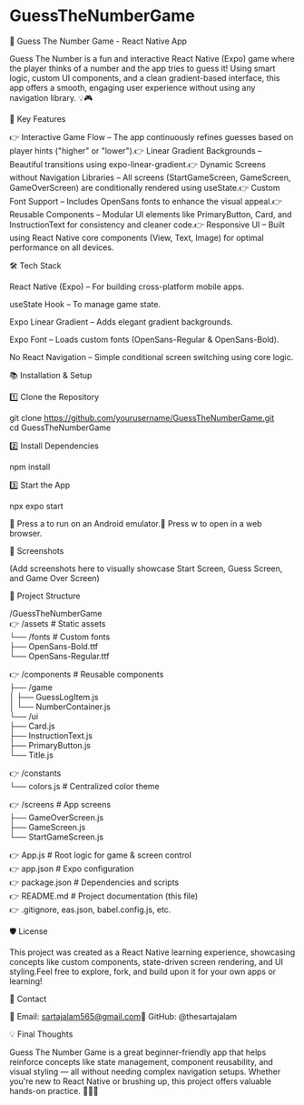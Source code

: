 # GuessTheNumberGame

🎯 Guess The Number Game - React Native App

Guess The Number is a fun and interactive React Native (Expo) game where the player thinks of a number and the app tries to guess it! Using smart logic, custom UI components, and a clean gradient-based interface, this app offers a smooth, engaging user experience without using any navigation library. 💡🎮

🚀 Key Features

👉 Interactive Game Flow – The app continuously refines guesses based on player hints ("higher" or "lower").👉 Linear Gradient Backgrounds – Beautiful transitions using expo-linear-gradient.👉 Dynamic Screens without Navigation Libraries – All screens (StartGameScreen, GameScreen, GameOverScreen) are conditionally rendered using useState.👉 Custom Font Support – Includes OpenSans fonts to enhance the visual appeal.👉 Reusable Components – Modular UI elements like PrimaryButton, Card, and InstructionText for consistency and cleaner code.👉 Responsive UI – Built using React Native core components (View, Text, Image) for optimal performance on all devices.

🛠 Tech Stack

React Native (Expo) – For building cross-platform mobile apps.

useState Hook – To manage game state.

Expo Linear Gradient – Adds elegant gradient backgrounds.

Expo Font – Loads custom fonts (OpenSans-Regular & OpenSans-Bold).

No React Navigation – Simple conditional screen switching using core logic.

📚 Installation & Setup

1️⃣ Clone the Repository

git clone https://github.com/yourusername/GuessTheNumberGame.git  
cd GuessTheNumberGame  

2️⃣ Install Dependencies

npm install  

3️⃣ Start the App

npx expo start  

🔹 Press a to run on an Android emulator.🔹 Press w to open in a web browser.

📸 Screenshots

(Add screenshots here to visually showcase Start Screen, Guess Screen, and Game Over Screen)

📂 Project Structure

/GuessTheNumberGame  
👉 /assets                     # Static assets  
    └── /fonts                # Custom fonts  
        ├── OpenSans-Bold.ttf  
        └── OpenSans-Regular.ttf  

👉 /components                 # Reusable components  
    ├── /game  
    │   ├── GuessLogItem.js  
    │   └── NumberContainer.js  
    └── /ui  
        ├── Card.js  
        ├── InstructionText.js  
        ├── PrimaryButton.js  
        └── Title.js  

👉 /constants  
    └── colors.js             # Centralized color theme  

👉 /screens                   # App screens  
    ├── GameOverScreen.js  
    ├── GameScreen.js  
    └── StartGameScreen.js  

👉 App.js                     # Root logic for game & screen control  
👉 app.json                   # Expo configuration  
👉 package.json               # Dependencies and scripts  
👉 README.md                  # Project documentation (this file)  
👉 .gitignore, eas.json, babel.config.js, etc.

🛡 License

This project was created as a React Native learning experience, showcasing concepts like custom components, state-driven screen rendering, and UI styling.Feel free to explore, fork, and build upon it for your own apps or learning!

📩 Contact

📧 Email: sartajalam565@gmail.com📎 GitHub: @thesartajalam

💡 Final Thoughts

Guess The Number Game is a great beginner-friendly app that helps reinforce concepts like state management, component reusability, and visual styling — all without needing complex navigation setups. Whether you're new to React Native or brushing up, this project offers valuable hands-on practice. 🎯📱✨
